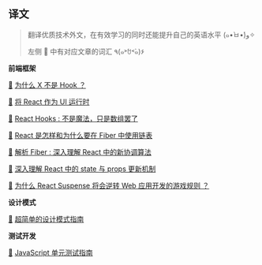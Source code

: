 译文
-----

> 翻译优质技术外文，在有效学习的同时还能提升自己的英语水平  (๑•̀ㅂ•́)و✧
>
> 左侧 :book: 中有对应文章的词汇  ٩(๑˃́ꇴ˂̀๑)۶

**前端框架**

[:book:](./why-isnt-x-a-hook/words.md)  [为什么 X 不是 Hook ？](./why-isnt-x-a-hook/index.md)

[:book:](./react-as-a-ui-runtime/words.md)  [将 React 作为 UI 运行时](./react-as-a-ui-runtime/index.md)

[:book:](./react-hooks-not-magic-just-arrays/words.md)  [React Hooks : 不是魔法，只是数组罢了](./react-hooks-not-magic-just-arrays/index.md)

[:book:](./the-how-and-why-on-reacts-usage-of-linkedlist-in-fiber-to-walk-the-components-tree/words.md)  [React 是怎样和为什么要在 Fiber 中使用链表](./the-how-and-why-on-reacts-usage-of-linkedlist-in-fiber-to-walk-the-components-tree/index.md)

[:book:](./inside-fiber-in-depth-overview-of-the-new-reconciliation-algorithm-in-react/words.md)  [解析 Fiber : 深入理解 React 中的新协调算法](./inside-fiber-in-depth-overview-of-the-new-reconciliation-algorithm-in-react/index.md)

[:book:](./in-depth-explanation-of-state-and-props-update-in-react/words.md)  [深入理解 React 中的 state 与 props 更新机制](./in-depth-explanation-of-state-and-props-update-in-react/index.md)

[:book:](./why-react-suspense-will-be-a-game-changer/words.md)  [为什么 React Suspense 将会逆转 Web 应用开发的游戏规则 ？](./why-react-suspense-will-be-a-game-changer/index.md)

**设计模式**

[:book:](./design-patterns-for-humans/words.md)  [超简单的设计模式指南](./design-patterns-for-humans/index.md)

**测试开发**

[:book:](./unit-testing-guide-in-javascript/words.md)  [JavaScript 单元测试指南](./unit-testing-guide-in-javascript/index.md)

